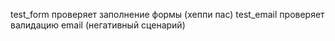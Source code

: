test_form проверяет заполнение формы (хеппи пас)
test_email проверяет валидацию email (негативный сценарий)
